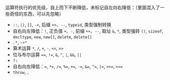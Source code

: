 运算符执行的优先级，自上而下不断降低，未标记自左向右降低：（里面混入了一些奇怪的东西，可以先忽略）
* `::`, `()`, `[]`, `->`, 后缀 `++`、`--`, `typeid`, 类型强制转换
* 自右向左降低：`!`, 正负值 `+`、`-`, 前缀 `++`、`--`, 取址 `&`, `*`, 类型强转 `()`, `sizeof`, `decltype`, `new`, `new[]`, `delete`, `delete[]`
* `.*`, `->*`
* 算术运算 `*`, `/`, `+`, `-`, `<<`, `>>`
* 位与布尔运算 `==`, `!=`, `&`, `^`, `|`, `&&`, `||`
* `?:`
* 自右向左降低：`=`, `*=`, `/=`, `%=`, `+=`, `-=`, `&=`, `^=`, `|=`, `<<=`, `>>=`
* `throw`, `,`
